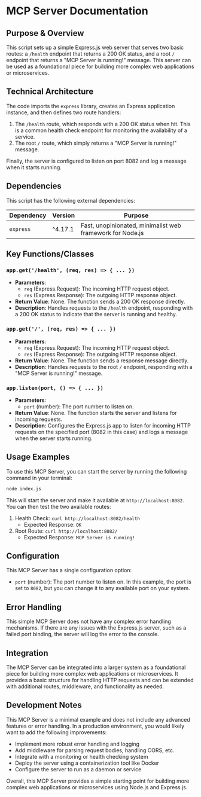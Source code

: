 # MCP Server Documentation

## Purpose & Overview

This script sets up a simple Express.js web server that serves two basic routes: a `/health` endpoint that returns a 200 OK status, and a root `/` endpoint that returns a "MCP Server is running!" message. This server can be used as a foundational piece for building more complex web applications or microservices.

## Technical Architecture

The code imports the `express` library, creates an Express application instance, and then defines two route handlers:

1. The `/health` route, which responds with a 200 OK status when hit. This is a common health check endpoint for monitoring the availability of a service.
2. The root `/` route, which simply returns a "MCP Server is running!" message.

Finally, the server is configured to listen on port 8082 and log a message when it starts running.

## Dependencies

This script has the following external dependencies:

| Dependency | Version | Purpose |
| --- | --- | --- |
| `express` | ^4.17.1 | Fast, unopinionated, minimalist web framework for Node.js |

## Key Functions/Classes

### `app.get('/health', (req, res) => { ... })`

- **Parameters**:
  - `req` (Express.Request): The incoming HTTP request object.
  - `res` (Express.Response): The outgoing HTTP response object.
- **Return Value**: None. The function sends a 200 OK response directly.
- **Description**: Handles requests to the `/health` endpoint, responding with a 200 OK status to indicate that the server is running and healthy.

### `app.get('/', (req, res) => { ... })`

- **Parameters**:
  - `req` (Express.Request): The incoming HTTP request object.
  - `res` (Express.Response): The outgoing HTTP response object.
- **Return Value**: None. The function sends a response message directly.
- **Description**: Handles requests to the root `/` endpoint, responding with a "MCP Server is running!" message.

### `app.listen(port, () => { ... })`

- **Parameters**:
  - `port` (number): The port number to listen on.
- **Return Value**: None. The function starts the server and listens for incoming requests.
- **Description**: Configures the Express.js app to listen for incoming HTTP requests on the specified port (8082 in this case) and logs a message when the server starts running.

## Usage Examples

To use this MCP Server, you can start the server by running the following command in your terminal:

```bash
node index.js
```

This will start the server and make it available at `http://localhost:8082`. You can then test the two available routes:

1. Health Check: `curl http://localhost:8082/health`
   - Expected Response: `OK`
1. Root Route: `curl http://localhost:8082/`
   - Expected Response: `MCP Server is running!`

## Configuration

This MCP Server has a single configuration option:

- `port` (number): The port number to listen on. In this example, the port is set to `8082`, but you can change it to any available port on your system.

## Error Handling

This simple MCP Server does not have any complex error handling mechanisms. If there are any issues with the Express.js server, such as a failed port binding, the server will log the error to the console.

## Integration

The MCP Server can be integrated into a larger system as a foundational piece for building more complex web applications or microservices. It provides a basic structure for handling HTTP requests and can be extended with additional routes, middleware, and functionality as needed.

## Development Notes

This MCP Server is a minimal example and does not include any advanced features or error handling. In a production environment, you would likely want to add the following improvements:

- Implement more robust error handling and logging
- Add middleware for parsing request bodies, handling CORS, etc.
- Integrate with a monitoring or health checking system
- Deploy the server using a containerization tool like Docker
- Configure the server to run as a daemon or service

Overall, this MCP Server provides a simple starting point for building more complex web applications or microservices using Node.js and Express.js.
